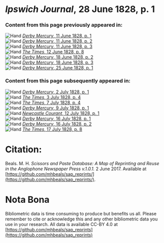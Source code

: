 # *Ipswich Journal*, 28 June 1828, p. 1  
  
### Content from this page previously appeared in:  
![Hand](http://scissorsandpaste.net/wp-content/uploads/2017/06/smallhandpointer.png) [*Derby Mercury*, 11 June 1828, p. 1](https://mhbeals.github.io/sap_html/Derby-Mercury/Derby-Mercury-11-June-1828-p-1)  
![Hand](http://scissorsandpaste.net/wp-content/uploads/2017/06/smallhandpointer.png) [*Derby Mercury*, 11 June 1828, p. 2](https://mhbeals.github.io/sap_html/Derby-Mercury/Derby-Mercury-11-June-1828-p-2)  
![Hand](http://scissorsandpaste.net/wp-content/uploads/2017/06/smallhandpointer.png) [*Derby Mercury*, 11 June 1828, p. 3](https://mhbeals.github.io/sap_html/Derby-Mercury/Derby-Mercury-11-June-1828-p-3)  
![Hand](http://scissorsandpaste.net/wp-content/uploads/2017/06/smallhandpointer.png) [*The Times*, 12 June 1828, p. 8](https://mhbeals.github.io/sap_html/The-Times/The-Times-12-June-1828-p-8)  
![Hand](http://scissorsandpaste.net/wp-content/uploads/2017/06/smallhandpointer.png) [*Derby Mercury*, 18 June 1828, p. 2](https://mhbeals.github.io/sap_html/Derby-Mercury/Derby-Mercury-18-June-1828-p-2)  
![Hand](http://scissorsandpaste.net/wp-content/uploads/2017/06/smallhandpointer.png) [*Derby Mercury*, 18 June 1828, p. 3](https://mhbeals.github.io/sap_html/Derby-Mercury/Derby-Mercury-18-June-1828-p-3)  
![Hand](http://scissorsandpaste.net/wp-content/uploads/2017/06/smallhandpointer.png) [*Derby Mercury*, 25 June 1828, p. 1](https://mhbeals.github.io/sap_html/Derby-Mercury/Derby-Mercury-25-June-1828-p-1)  
  
### Content from this page subsequently appeared in:  
![Hand](http://scissorsandpaste.net/wp-content/uploads/2017/06/smallhandpointer.png) [*Derby Mercury*, 2 July 1828, p. 1](https://mhbeals.github.io/sap_html/Derby-Mercury/Derby-Mercury-2-July-1828-p-1)  
![Hand](http://scissorsandpaste.net/wp-content/uploads/2017/06/smallhandpointer.png) [*The Times*, 3 July 1828, p. 4](https://mhbeals.github.io/sap_html/The-Times/The-Times-3-July-1828-p-4)  
![Hand](http://scissorsandpaste.net/wp-content/uploads/2017/06/smallhandpointer.png) [*The Times*, 7 July 1828, p. 4](https://mhbeals.github.io/sap_html/The-Times/The-Times-7-July-1828-p-4)  
![Hand](http://scissorsandpaste.net/wp-content/uploads/2017/06/smallhandpointer.png) [*Derby Mercury*, 9 July 1828, p. 1](https://mhbeals.github.io/sap_html/Derby-Mercury/Derby-Mercury-9-July-1828-p-1)  
![Hand](http://scissorsandpaste.net/wp-content/uploads/2017/06/smallhandpointer.png) [*Newcastle Courant*, 12 July 1828, p. 1](https://mhbeals.github.io/sap_html/Newcastle-Courant/Newcastle-Courant-12-July-1828-p-1)  
![Hand](http://scissorsandpaste.net/wp-content/uploads/2017/06/smallhandpointer.png) [*Derby Mercury*, 16 July 1828, p. 1](https://mhbeals.github.io/sap_html/Derby-Mercury/Derby-Mercury-16-July-1828-p-1)  
![Hand](http://scissorsandpaste.net/wp-content/uploads/2017/06/smallhandpointer.png) [*Derby Mercury*, 16 July 1828, p. 2](https://mhbeals.github.io/sap_html/Derby-Mercury/Derby-Mercury-16-July-1828-p-2)  
![Hand](http://scissorsandpaste.net/wp-content/uploads/2017/06/smallhandpointer.png) [*The Times*, 17 July 1828, p. 8](https://mhbeals.github.io/sap_html/The-Times/The-Times-17-July-1828-p-8)  


# Citation: 

Beals. M. H. *Scissors and Paste Database: A Map of Reprinting and Reuse in the Anglophone Newspaper Press v.1.0.1.* 2 June 2017. Available at [https://github.com/mhbeals/sap_reprints/](https://github.com/mhbeals/sap_reprints/). 

# Nota Bona

Bibliometric data is time consuming to produce but benefits us all. Please remember to cite or acknowledge this and any other bibliometric data you use in your research. All data is available CC-BY 4.0 at [https://github.com/mhbeals/sap_reprints](https://github.com/mhbeals/sap_reprints)